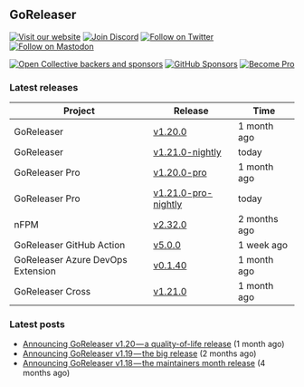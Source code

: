 ## GoReleaser

[![Visit our website](https://img.shields.io/badge/website-4285F4?style=for-the-badge&logo=googlechrome&logoColor=white)](https://goreleaser.com)
[![Join Discord](https://img.shields.io/badge/Discord-5865F2?style=for-the-badge&logo=discord&logoColor=white)](https://discord.gg/RGEBtg8vQ6)
[![Follow on Twitter](https://img.shields.io/badge/twitter-1DA1F2?style=for-the-badge&logo=twitter&logoColor=white)](https://twitter.com/goreleaser)
[![Follow on Mastodon](https://img.shields.io/badge/mastodon-6364FF?style=for-the-badge&logo=mastodon&logoColor=white)](https://fosstodon.org/@goreleaser)

[![Open Collective backers and sponsors](https://img.shields.io/opencollective/all/goreleaser?logo=opencollective&style=for-the-badge)](https://opencollective.com/goreleaser)
[![GitHub Sponsors](https://img.shields.io/github/sponsors/caarlos0?logo=github&style=for-the-badge)](https://github.com/sponsors/caarlos0)
[![Become Pro](https://img.shields.io/badge/pro_license-36A9AE?style=for-the-badge&logo=gumroad&logoColor=white)](https://goreleaser.com/pro)

### Latest releases


| Project                           | Release                                                                                         | Time        |
| --------------------------------- | ----------------------------------------------------------------------------------------------- | ----------- |
| GoReleaser | [v1.20.0](https://github.com/goreleaser/goreleaser/releases/tag/v1.20.0) | 1 month ago |
| GoReleaser | [v1.21.0-nightly](https://github.com/goreleaser/goreleaser/releases/tag/nightly) | today |
| GoReleaser Pro | [v1.20.0-pro](https://github.com/goreleaser/goreleaser-pro/releases/tag/v1.20.0-pro) | 1 month ago |
| GoReleaser Pro | [v1.21.0-pro-nightly](https://github.com/goreleaser/goreleaser-pro/releases/tag/nightly) | today |
| nFPM | [v2.32.0](https://github.com/goreleaser/nfpm/releases/tag/v2.32.0) | 2 months ago |
| GoReleaser GitHub Action | [v5.0.0](https://github.com/goreleaser/goreleaser-action/releases/tag/v5.0.0) | 1 week ago |
| GoReleaser Azure DevOps Extension | [v0.1.40](https://github.com/goreleaser/goreleaser-azure-devops-extension/releases/tag/v0.1.40) | 1 month ago |
| GoReleaser Cross | [v1.21.0](https://github.com/goreleaser/goreleaser-cross/releases/tag/v1.21.0) | 1 month ago |


### Latest posts
- [Announcing GoReleaser v1.20 — a quality-of-life release](https://blog.goreleaser.com/announcing-goreleaser-v1-20-a-quality-of-life-release-1d5f847e87ed?source=rss----17aa0cbd263f---4) (1 month ago)
- [Announcing GoReleaser v1.19 — the big release](https://blog.goreleaser.com/announcing-goreleaser-v1-19-the-big-release-b01565c72658?source=rss----17aa0cbd263f---4) (2 months ago)
- [Announcing GoReleaser v1.18 — the maintainers month release](https://blog.goreleaser.com/announcing-goreleaser-v1-18-the-maintainers-month-release-f692091a57ec?source=rss----17aa0cbd263f---4) (4 months ago)
